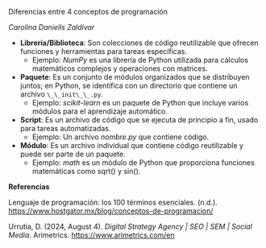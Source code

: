 ﻿Diferencias entre 4 conceptos de programación

*Carolina Daniells Zaldívar*

- **Librería/Biblioteca**: Son colecciones de código reutilizable que ofrecen funciones y herramientas para tareas específicas.
  - Ejemplo: *NumPy* es una librería de Python utilizada para cálculos matemáticos complejos y operaciones con matrices.
- **Paquete**: Es un conjunto de módulos organizados que se distribuyen juntos; en Python, se identifica con un directorio que contiene un archivo `\_\_init\_\_.py`.
  - Ejemplo: *scikit-learn* es un paquete de Python que incluye varios módulos para el aprendizaje automático.
- **Script**: Es un archivo de código que se ejecuta de principio a fin, usado para tareas automatizadas.
  - Ejemplo: Un archivo *nombre.py* que contiene código.
- **Módulo**: Es un archivo individual que contiene código reutilizable y puede ser parte de un paquete.
  - Ejemplo: *math* es un módulo de Python que proporciona funciones matemáticas como sqrt() y sin().

**Referencias**

Lenguaje de programación: los 100 términos esenciales. (n.d.). <https://www.hostgator.mx/blog/conceptos-de-programacion/>

Urrutia, D. (2024, August 4). *Digital Strategy Agency | SEO | SEM | Social Media*. Arimetrics. <https://www.arimetrics.com/en>

